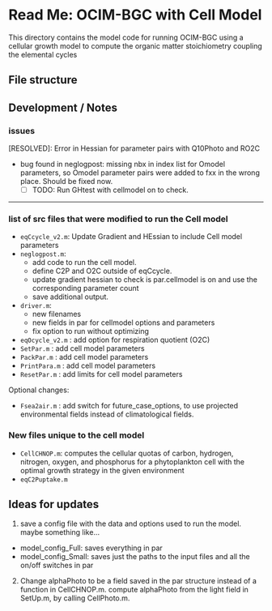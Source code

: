 # Read Me: OCIM-BGC with Cell Model
This directory contains the model code for running OCIM-BGC using a cellular growth model to compute the organic matter stoichiometry coupling the elemental cycles

## File structure

## Development / Notes

### issues
[RESOLVED]: Error in Hessian for parameter pairs with Q10Photo and RO2C
- bug found in neglogpost: missing nbx in index list for Omodel parameters, so Omodel parameter pairs were added to fxx in the wrong place. Should be fixed now. 
   - [ ] TODO: Run GHtest with cellmodel on to check. 

----
### list of src files that were modified to run the Cell model
- `eqCcycle_v2.m`: Update Gradient and HEssian to include Cell model parameters
- `neglogpost.m`: 
   - add code to run the cell model. 
   - define C2P and O2C outside of eqCcycle. 
   - update gradient hessian to check is par.cellmodel is on and use the corresponding parameter count
   - save additional output. 
- `driver.m`: 
   - new filenames
   - new fields in par for cellmodel options and parameters
   - fix option to run without optimizing
- `eqOcycle_v2.m` : add option for respiration quotient (O2C)
- `SetPar.m` : add cell model parameters
- `PackPar.m` : add cell model parameters
- `PrintPara.m` : add cell model parameters
- `ResetPar.m` : add limits for cell model parameters

Optional changes:
- `Fsea2air.m` : add switch for future_case_options, to use projected environmental fields instead of climatological fields.

### New files unique to the cell model
- `CellCHNOP.m`: computes the cellular quotas of carbon, hydrogen, nitrogen, oxygen, and phosphorus for a phytoplankton cell with the optimal growth strategy in the given environment
- `eqC2Puptake.m`

## Ideas for updates
1.  save a config file with the data and options used to run the model. maybe something like... 
   - model_config_Full: saves everything in par
   - model_config_Small: saves just the paths to the input files and all the on/off switches in par

2. Change alphaPhoto to be a field saved in the par structure instead of a function in CellCHNOP.m. compute alphaPhoto from the light field in SetUp.m, by calling CellPhoto.m. 